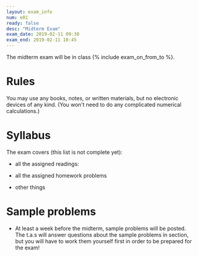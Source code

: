 ```yaml
---
layout: exam_info
num: e01
ready: false
desc: "Midterm Exam"
exam_date: 2019-02-11 09:30
exam_end: 2019-02-11 10:45
---
```


The midterm exam will be in class {% include exam_on_from_to %}.

# Rules

You may use any books, notes, or written materials, but no electronic
devices of any kind.  (You won't need to do any complicated numerical
calculations.)

# Syllabus

The exam covers (this list is not complete yet):

- all the assigned readings:

- all the assigned homework problems

- other things


# Sample problems

- At least a week before the midterm, sample problems will be posted.
The t.a.s will answer questions about the sample problems in section,
but you will have to work them yourself first in order to be prepared 
for the exam!
